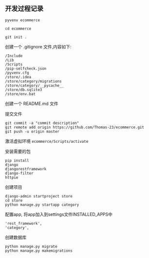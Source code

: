 开发过程记录
------------------

```
pyvenv ecommerce

cd ecommerce

git init .
```

创建一个 .gitignore 文件,内容如下:

```
/Include
/Lib
/Scripts
/pip-selfcheck.json
/pyvenv.cfg
/store/.idea
/store/category/migrations
/store/category/__pycache__
/store/db.sqlite3
/store/env.bat
```

创建一个 README.md 文件 

提交文件
```
git commit -a "commit description"
git remote add origin https://github.com/Thomas-23/ecommerce.git
git push -u origin master
```

激活虚拟环境
`ecommerce/Scripts/activate`

安装需要的包

```
pip install 
django 
djangorestframework 
django-filter
httpie
```

创建项目
```
django-admin startproject store
cd store
python manage.py startapp category
```

配置app, 将app加入到settings文件INSTALLED_APPS中
```
'rest_framework',
'category',
```

创建数据库
```
python manage.py migrate
python manage.py makemigrations
```






